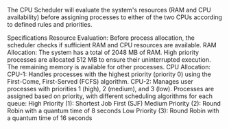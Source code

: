 The CPU Scheduler will evaluate the system's resources (RAM and CPU availability) before assigning processes to either of the two CPUs according to defined rules and priorities.

Specifications
  Resource Evaluation: Before process allocation, the scheduler checks if sufficient RAM and CPU resources are available.
  RAM Allocation: The system has a total of 2048 MB of RAM. High priority processes are allocated 512 MB to ensure their uninterrupted execution. The remaining memory is available for other processes.
  CPU Allocation:
    CPU-1: Handles processes with the highest priority (priority 0) using the First-Come, First-Served (FCFS) algorithm.
    CPU-2: Manages user processes with priorities 1 (high), 2 (medium), and 3 (low). Processes are assigned based on priority, with different scheduling algorithms for each queue:
      High Priority (1): Shortest Job First (SJF)
      Medium Priority (2): Round Robin with a quantum time of 8 seconds
      Low Priority (3): Round Robin with a quantum time of 16 seconds


